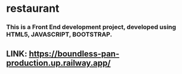 # restaurant
 
### This is a Front End development project, developed using HTML5, JAVASCRIPT, BOOTSTRAP.

## LINK: https://boundless-pan-production.up.railway.app/
